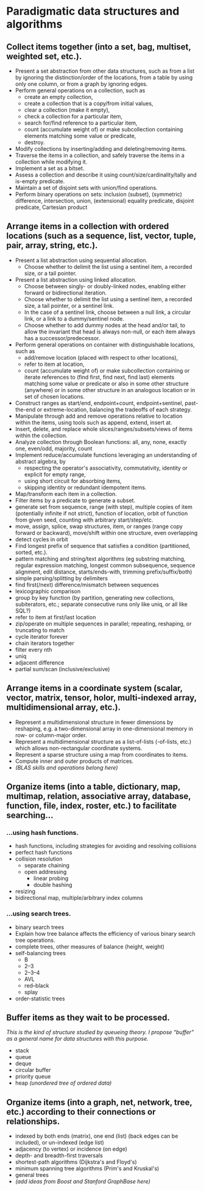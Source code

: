 # Paradigmatic data structures and algorithms

## Collect items together (into a set, bag, multiset, weighted set, etc.).

- Present a set abstraction from other data structures, such as from a list by ignoring the distinction/order of the locations, from a table by using only one column, or from a graph by ignoring edges.
- Perform general operations on a collection, such as
  - create an empty collection,
  - create a collection that is a copy/from initial values, 
  - clear a collection (make it empty), 
  - check a collection for a particular item, 
  - search for/find reference to a particular item, 
  - count (accumulate weight of) or make subcollection containing elements matching some value or predicate, 
  - destroy.
- Modify collections by inserting/adding and deleting/removing items.
- Traverse the items in a collection, and safely traverse the items in a collection while modifying it.
- Implement a set as a bitset.
- Assess a collection and describe it using count/size/cardinality/tally and is-empty predicate.
- Maintain a set of disjoint sets with union/find operations.
- Perform binary operations on sets: inclusion (subset), (symmetric) difference, intersection, union, (extensional) equality predicate, disjoint predicate, Cartesian product

## Arrange items in a collection with ordered locations (such as a sequence, list, vector, tuple, pair, array, string, etc.).

- Present a list abstraction using sequential allocation.
  - Choose whether to delimit the list using a sentinel item, a recorded size, or a tail pointer.
- Present a list abstraction using linked allocation.
  - Choose between singly- or doubly-linked nodes, enabling either forward or bidirectional iteration.
  - Choose whether to delimit the list using a sentinel item, a recorded size, a tail pointer, or a sentinel link.
  - In the case of a sentinel link, choose between a null link, a circular link, or a link to a dummy/sentinel node.
  - Choose whether to add dummy nodes at the head and/or tail, to allow the invariant that head is always non-null, or each item always has a successor/predecessor.
- Perform general operations on container with distinguishable locations, such as
  - add/remove location (placed with respect to other locations),
  - refer to item at location,
  - count (accumulate weight of) or make subcollection containing or iterate references to (find first, find next, find last) elements matching some value or predicate or also in some other structure (anywhere) or in some other structure in an analogous location or in set of chosen locations.
- Construct ranges as start/end, endpoint+count, endpoint+sentinel, past-the-end or extreme-location, balancing the tradeoffs of each strategy.
- Manipulate through add and remove operations relative to location within the items, using tools such as append, extend, insert at.
- Insert, delete, and replace whole slices/ranges/subsets/views of items within the collection.
- Analyze collection through Boolean functions: all, any, none, exactly one, even/odd, majority, count
- Implement reduce/accumulate functions leveraging an understanding of abstract algebra, by 
  - respecting the operator's associativity, commutativity, identity or explicit for empty range, 
  - using short circuit for absorbing items, 
  - skipping identity or redundant idempotent items.
- Map/transform each item in a collection.
- Filter items by a predicate to generate a subset.
- generate set from sequence, range (with step), multiple copies of item (potentially infinite if not strict), function of location, orbit of function from given seed, counting with arbitrary start/step/etc.
- move, assign, splice, swap structures, item, or ranges (range copy forward or backward), move/shift within one structure, even overlapping
- detect cycles in orbit
- Find longest prefix of sequence that satisfies a condition (partitioned, sorted, etc.).
- pattern matching and string/text algorithms (eg substring matching, regular expression matching, longest common subsequence, sequence alignment, edit distance, starts/ends-with, trimming prefix/suffix/both)
- simple parsing/splitting by delimiters
- find first(/next) difference/mismatch between sequences
- lexicographic comparison
- group by key function (by partition, generating new collections, subiterators, etc.; separate consecutive runs only like uniq, or all like SQL?)
- refer to item at first/last location
- zip/operate on multiple sequences in parallel; repeating, reshaping, or truncating to match
- cycle iterator forever
- chain iterators together
- filter every nth
- uniq
- adjacent difference
- partial sum/scan (inclusive/exclusive)

## Arrange items in a coordinate system (scalar, vector, matrix, tensor, holor, multi-indexed array, multidimensional array, etc.).

- Represent a multidimensional structure in fewer dimensions by reshaping, e.g. a two-dimensional array in one-dimensional memory in row- or column-major order.
- Represent a multidimensional structure as a list-of-lists (-of-lists, etc.) which allows non-rectangular coordinate systems.
- Represent a sparse structure using a map from coordinates to items.
- Compute inner and outer products of matrices.
- *(BLAS skills and operations belong here)*

## Organize items (into a table, dictionary, map, multimap, relation, associative array, database, function, file, index, roster, etc.) to facilitate searching...

### ...using hash functions.

- hash functions, including strategies for avoiding and resolving collisions
- perfect hash functions
- collision resolution
  - separate chaining
  - open addressing
    - linear probing
    - double hashing
- resizing
- bidirectional map, multiple/arbitrary index columns

### ...using search trees.

- binary search trees
- Explain how tree balance affects the efficiency of various binary search tree operations.
- complete trees, other measures of balance (height, weight)
- self-balancing trees
  - B
  - 2–3
  - 2–3–4
  - AVL
  - red–black
  - splay
- order-statistic trees

## Buffer items as they wait to be processed.

*This is the kind of structure studied by queueing theory. I propose “buffer” as a general name for data structures with this purpose.*

- stack 
- queue 
- deque 
- circular buffer
- priority queue 
- heap *(unordered tree of ordered data)*

## Organize items (into a graph, net, network, tree, etc.) according to their connections or relationships.

- indexed by both ends (matrix), one end (list) (back edges can be included), or un-indexed (edge list)
- adjacency (to vertex) or incidence (on edge)
- depth- and breadth-first traversals
- shortest-path algorithms (Dijkstra's and Floyd's)
- minimum spanning tree algorithms (Prim's and Kruskal's)
- general trees
- *(add ideas from Boost and Stanford GraphBase here)*
